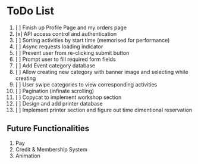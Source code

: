 # ToDo List

1. [ ] Finish up Profile Page and my orders page
2. [x] API access control and authentication
3. [ ] Sorting activities by start time (memorised for performance)
4. [ ] Async requests loading indicator
5. [ ] Prevent user from re-clicking submit button
6. [ ] Prompt user to fill required form fields
7. [ ] Add Event category database
8. [ ] Allow creating new category with banner image and selecting while creating
9. [ ] User swipe categories to view corresponding activities
10. [ ] Pagination (infinate scrolling)
11. [ ] Copycat to implement workshop section
12. [ ] Design and add printer database
13. [ ] Implement printer section and figure out time dimentional reservation

## Future Functionalities

1. Pay
2. Credit & Membership System
3. Animation